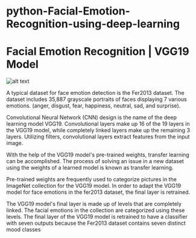 # python-Facial-Emotion-Recognition-using-deep-learning
# Facial Emotion Recognition | VGG19 Model
![alt text](https://asset.cloudinary.com/dzd2k9k9a/98b254b02d6cd3ba3510e0b8e8051e3c)

A typical dataset for face emotion detection is the Fer2013 dataset. The dataset includes 35,887 grayscale portraits of faces displaying 7 various emotions. 
(anger, disgust, fear, happiness, neutral, sad, and surprise).

Convolutional Neural Network (CNN) design is the name of the deep learning model VGG19. Convolutional layers make up 16 of the 19 layers in the VGG19 model,
while completely linked layers make up the remaining 3 layers. Utilizing filters, convolutional layers extract features from the input image.

With the help of the VGG19 model's pre-trained weights, transfer learning can be accomplished. 
The process of solving an issue in a new dataset using the weights of a learned model is known as transfer learning.

Pre-trained weights are frequently used to categorize pictures in the ImageNet collection for the VGG19 model. 
In order to adapt the VGG19 model for face emotions in the fer2013 dataset, the final layer is retrained.

The VGG19 model's final layer is made up of levels that are completely linked. 
The facial emotions in the collection are categorized using these levels.
The final layer of the VGG19 model is retrained to have a classifier with seven outputs because the Fer2013 dataset contains seven distinct mood classes
